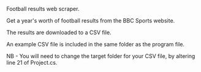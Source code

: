 Football results web scraper.

Get a year's worth of football results from the BBC Sports website.

The results are downloaded to a CSV file.

An example CSV file is included in the same folder as the program file.

NB - You will need to change the target folder for your CSV file, by altering line 21 of Project.cs.
